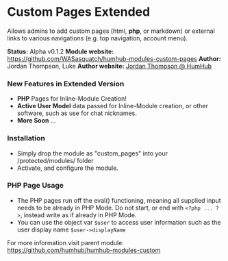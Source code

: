 Custom Pages Extended
============

Allows admins to add custom pages (html, **php**, or markdown) or external links to various navigations (e.g. top navigation, account menu).

__Status:__ Alpha v0.1.2
__Module website:__ <https://github.com/WASasquatch/humhub-modules-custom-pages>
__Author:__ Jordan Thompson, Luke
__Author website:__ [Jordan Thompson @ HumHub](http://community.humhub.org)

### New Features in Extended Version

- **PHP** Pages for Inline-Module Creation!
- **Active User Model** data passed for Inline-Module creation, or other software, such as use for chat nicknames.
- **More Soon** ...

### Installation

- Simply drop the module as "custom_pages" into your /protected/modules/ folder
- Activate, and configure the module.

### PHP Page Usage

- The PHP pages run off the eval() functioning, meaning all supplied input needs to be already in PHP Mode. Do not start, or end with `<?php ... ?>`, instead write as if already in PHP Mode. 
- You can use the object var `$user` to access user information such as the user display name `$user->displayName`

For more  information visit parent module:
<https://github.com/humhub/humhub-modules-custom>
